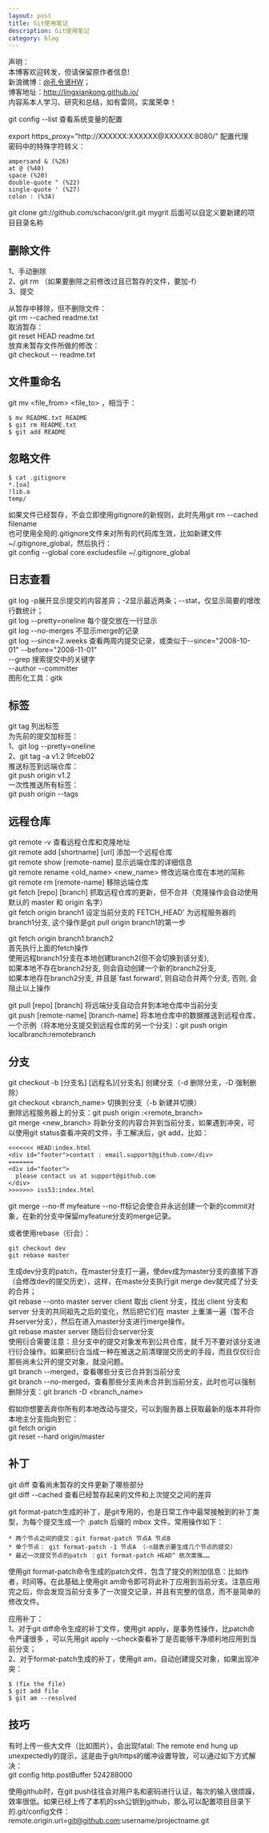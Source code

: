 ```yaml
---
layout: post
title: Git使用笔记
description: Git使用笔记
category: blog
---
```


声明：  
本博客欢迎转发，但请保留原作者信息!  
新浪微博：[@孔令贤HW](http://weibo.com/lingxiankong)；   
博客地址：<http://lingxiankong.github.io/>  
内容系本人学习、研究和总结，如有雷同，实属荣幸！

git config --list 查看系统变量的配置

export https_proxy="http://XXXXXX:XXXXXX@XXXXXX:8080/" 配置代理  
密码中的特殊字符转义：

    ampersand & (%26)
    at @ (%40)
    space (%20)
    double-quote " (%22)
    single-quote ' (%27)
    colon : (%3A)

git clone git://github.com/schacon/grit.git mygrit 后面可以自定义要新建的项目目录名称  

## 删除文件
1、手动删除  
2、git rm <filename> （如果要删除之前修改过且已暂存的文件，要加-f）  
3、提交  

从暂存中移除，但不删除文件：  
git rm --cached readme.txt  
取消暂存：  
git reset HEAD readme.txt  
放弃未暂存文件所做的修改：  
git checkout -- readme.txt  

## 文件重命名
git mv <file_from> <file_to> ，相当于：

    $ mv README.txt README
    $ git rm README.txt
    $ git add README

## 忽略文件

    $ cat .gitignore
    *.[oa]
    !lib.a
    temp/

如果文件已经暂存，不会立即使用gitignore的新规则，此时先用git rm --cached filename  
也可使用全局的.gitignore文件来对所有的代码库生效，比如新建文件~/.gitignore_global，然后执行：  
git config --global core.excludesfile ~/.gitignore_global

## 日志查看
git log -p展开显示提交的内容差异；-2显示最近两条；--stat，仅显示简要的增改行数统计；  
git log --pretty=oneline  每个提交放在一行显示  
git log --no-merges  不显示merge的记录  
git log --since=2.weeks  查看两周内提交记录，或类似于--since="2008-10-01" --before="2008-11-01"  
--grep  搜索提交中的关键字  
--author  --committer  
图形化工具：gitk  

## 标签
git tag  列出标签  
为先前的提交加标签：  
1、git log --pretty=oneline  
2、git tag -a v1.2 9fceb02  
推送标签到远端仓库：  
git push origin v1.2  
一次性推送所有标签：  
git push origin --tags  

## 远程仓库
git remote -v 查看远程仓库和克隆地址  
git remote add [shortname] [url] 添加一个远程仓库  
git remote show [remote-name]  显示远端仓库的详细信息  
git remote rename <old_name> <new_name>  修改远端仓库在本地的简称  
git remote rm [remote-name]  移除远端仓库  
git fetch [repo] [branch] 抓取远程仓库的更新，但不合并（克隆操作会自动使用默认的 master 和 origin 名字）  
git fetch origin branch1  设定当前分支的 FETCH_HEAD' 为远程服务器的branch1分支, 这个操作是git pull origin branch1的第一步  

git fetch origin branch1:branch2    
首先执行上面的fetch操作  
使用远程branch1分支在本地创建branch2(但不会切换到该分支),   
如果本地不存在branch2分支, 则会自动创建一个新的branch2分支,   
如果本地存在branch2分支, 并且是`fast forward', 则自动合并两个分支, 否则, 会阻止以上操作  

git pull [repo] [branch]  将远端分支自动合并到本地仓库中当前分支   
git push [remote-name] [branch-name] 将本地仓库中的数据推送到远程仓库，一个示例（将本地分支提交到远程仓库的另一个分支）：git push origin localbranch:remotebranch

## 分支
git checkout -b [分支名] [远程名]/[分支名]  创建分支（-d 删除分支，-D 强制删除）  
git checkout <branch_name> 切换到分支（-b 新建并切换）  
删除远程服务器上的分支：git push origin :<remote_branch>  
git merge <new_branch> 将新分支的内容合并到当前分支，如果遇到冲突，可以使用git status查看冲突的文件，手工解决后，git add，比如：

    <<<<<<< HEAD:index.html  
    <div id="footer">contact : email.support@github.com</div>  
    =======  
    <div id="footer">  
      please contact us at support@github.com  
    </div>  
    >>>>>>> iss53:index.html  
    
git merge --no-ff myfeature  --no-ff标记会使合并永远创建一个新的commit对象，在新的分支中保留myfeature分支的merge记录。

或者使用rebase（衍合）：  

    git checkout dev
    git rebase master

生成dev分支的patch，在master分支打一遍，使dev成为master分支的直接下游（会修改dev的提交历史），这样，在maste分支执行git merge dev就完成了分支的合并；  
git rebase --onto master server client  取出 client 分支，找出 client 分支和 server 分支的共同祖先之后的变化，然后把它们在 master 上重演一遍（暂不合并server分支），然后在进入master分支进行merge操作。  
git rebase master server  随后衍合server分支  
使用衍合需要注意：旦分支中的提交对象发布到公共仓库，就千万不要对该分支进行衍合操作。如果把衍合当成一种在推送之前清理提交历史的手段，而且仅仅衍合那些尚未公开的提交对象，就没问题。  
git branch --merged，查看哪些分支已合并到当前分支  
git branch --no-merged，查看那些分支尚未合并到当前分支，此时也可以强制删除分支：git branch -D <branch_name>  

假如你想要丢弃你所有的本地改动与提交，可以到服务器上获取最新的版本并将你本地主分支指向到它：  
git fetch origin  
git reset --hard origin/master  

## 补丁
git diff 查看尚未暂存的文件更新了哪些部分  
git diff --cached 查看已经暂存起来的文件和上次提交之间的差异  

git format-patch生成的补丁，是git专用的，也是日常工作中最常接触到的补丁类型，为每个提交生成一个 .patch 后缀的 mbox 文件。常用操作如下：  

    * 两个节点之间的提交：git format-patch 节点A 节点B
    * 单个节点： git format-patch -1 节点A （-n就表示要生成几个节点的提交）
    * 最近一次提交节点的patch ：git format-patch HEAD^ 依次类推……
    
使用git format-patch命令生成的patch文件，包含了提交的附加信息：比如作者，时间等。在此基础上使用git am命令即可将此补丁应用到当前分支。注意应用完之后，你会发现当前分支多了一次提交记录，并且有完整的信息，而不是简单的修改文件。
 
应用补丁：  
1、对于git diff命令生成的补丁文件，使用git apply，是事务性操作，比patch命令严谨很多 ，可以先用git apply --check查看补丁是否能够干净顺利地应用到当前分支；  
2、对于format-patch生成的补丁，使用git am，自动创建提交对象，如果出现冲突：  

    $ (fix the file)  
    $ git add file  
    $ git am --resolved  

## 技巧
有时上传一些大文件（比如图片），会出现fatal: The remote end hung up unexpectedly的提示，这是由于git/https的缓冲设置导致，可以通过如下方式解决：  
git config http.postBuffer 524288000

使用github时，在git push往往会对用户名和密码进行认证，每次的输入很烦躁，效率很低。如果已经上传了本机的ssh公钥到github，那么可以配置项目目录下的.git/config文件：  
remote.origin.url=git@github.com:username/projectname.git